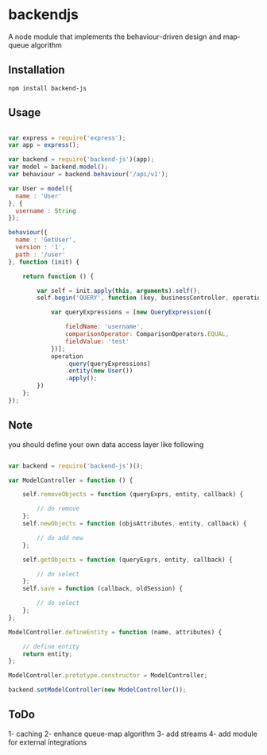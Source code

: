 # backendjs
A node module that implements the behaviour-driven design and map-queue algorithm

## Installation

    npm install backend-js

## Usage

``` js

var express = require('express');
var app = express();

var backend = require('backend-js')(app);
var model = backend.model();
var behaviour = backend.behaviour('/api/v1');

var User = model({
  name : 'User'
}, {
  username : String
});

behaviour({
  name : 'GetUser',
  version : '1',
  path : '/user'
}, function (init) {

    return function () {

        var self = init.apply(this, arguments).self();
        self.begin('QUERY', function (key, businessController, operation) {

            var queryExpressions = [new QueryExpression({

                fieldName: 'username',
                comparisonOperator: ComparisonOperators.EQUAL,
                fieldValue: 'test'
            })];
            operation
                .query(queryExpressions)
                .entity(new User())
                .apply();
        })
    };
});

```
## Note

you should define your own data access layer like following

``` js

var backend = require('backend-js')();

var ModelController = function () {

    self.removeObjects = function (queryExprs, entity, callback) {

        // do remove 
    };
    self.newObjects = function (objsAttributes, entity, callback) {

        // do add new
    };

    self.getObjects = function (queryExprs, entity, callback) {

        // do select
    };
    self.save = function (callback, oldSession) {

        // do select
    };
};

ModelController.defineEntity = function (name, attributes) {

    // define entity
    return entity;
};

ModelController.prototype.constructor = ModelController;

backend.setModelController(new ModelController());

```
## ToDo

1- caching
2- enhance queue-map algorithm
3- add streams
4- add module for external integrations

